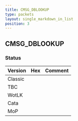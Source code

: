 ```yaml
---
title: CMSG_DBLOOKUP
type: packets
layout: single_markdown_in_list
position: 3
---
```


## CMSG_DBLOOKUP

### Status

Version    | Hex        | Comment
---------- | ---------- | ---------- 
Classic    |            |
TBC        |            |
WotLK      |            |
Cata       |            |
MoP        |            |